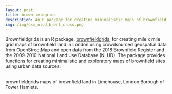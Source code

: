 ```yaml
---
layout: post
title: brownfieldgrids
description: An R package for creating minimalistic maps of brownfield land in London
img: /img/osm_nlud_brent_cross.png
---
```


Brownfieldgrids is an R package, <a href="https://github.com/lbuk/brownfieldgrids">brownfieldgrids</a>, for creating mile x mile grid maps of brownfield land in London using crowdsourced geospatial data from OpenStreetMap and open data from the 2018 Brownfield Register and the 2009-2010 National Land Use Database (NLUD). The package provides functions for creating minimalistic and exploratory maps of brownfield sites using urban data sources.

<div class="img_row">
	<img class="col one" src="{{ site.baseurl }}/img/limehouse_osm_borough.png" alt="" title=""/>
	<img class="col one" src="{{ site.baseurl }}/img/limehouse_osm_satellite_map.png" alt="" title=""/>
	<img class="col one" src="{{ site.baseurl }}/img/limehouse_osm_nlud_map.png" alt="" title=""/>
</div>

<div class="col three caption">
	brownfieldgrids maps of brownfield land in Limehouse, London Borough of Tower Hamlets.
</div>
